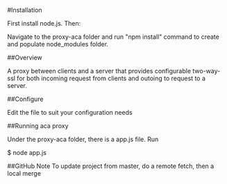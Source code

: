 #Installation

First install node.js. Then:

Navigate to the proxy-aca folder and run "npm install" command to create and populate node_modules folder.

##Overview

A proxy between clients and a server that provides configurable two-way-ssl for both incoming request from clients and outoing to request to a server.

##Configure

Edit the file to suit your configuration needs

##Running aca proxy

Under the proxy-aca folder, there is a app.js file. Run

$ node app.js

##GitHub Note
To update project from master, do a remote fetch, then a local merge

